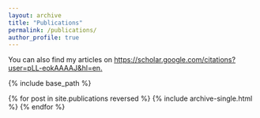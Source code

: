 ```yaml
---
layout: archive
title: "Publications"
permalink: /publications/
author_profile: true
---
```


You can also find my articles on <u><a href="{{author.googlescholar}}">https://scholar.google.com/citations?user=pLL-eokAAAAJ&hl=en</a>.</u>


{% include base_path %}

{% for post in site.publications reversed %}
  {% include archive-single.html %}
{% endfor %}
